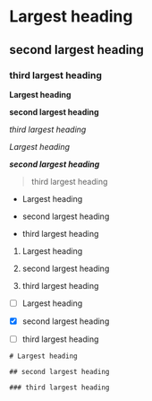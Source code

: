 # Largest heading 

## second largest heading 

### third largest heading 

**Largest heading**

__second largest heading__

*third largest heading*

_Largest heading_ 

***second largest heading***

>third largest heading 

- Largest heading 

- second largest heading 

- third largest heading 

1. Largest heading 

2. second largest heading 

3. third largest heading 

- [ ] Largest heading 

- [x] second largest heading 

- [ ] third largest heading 

```
# Largest heading 

## second largest heading 

### third largest heading 
```
